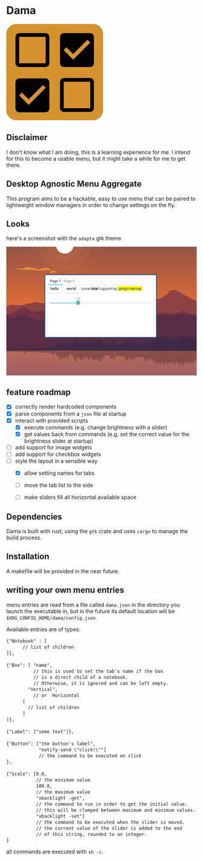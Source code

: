 # Dama
![](assets/icon.png)

## Disclaimer

I don't know what I am doing, this is a learning experience for me.
I intend for this to become a usable menu, but it might take a while for me to get there.

## Desktop Agnostic Menu Aggregate

This program aims to be a hackable, easy to use menu that can be paired to 
lightweight window managers in order to change settings on the fly.

## Looks

here's a screenshot with the `adapta` gtk theme

![](assets/screenshot.png)

## feature roadmap

- [x] correctly render hardcoded components
- [x] parse components from a `json` file at startup
- [X] interact with provided scripts
  - [x] execute commands (e.g. change brightness with a slider)
  - [X] get values back from commands (e.g. set the correct value for the brightness slider at startup)
- [ ] add support for image widgets
- [ ] add support for checkbox widgets
- [ ] style the layout in a sensible way
  - [x] allow setting names for tabs
  - [ ] move the tab list to the side
  - [ ] make sliders fill all horizontal available space


## Dependencies

Dama is built with rust, using the `gtk` crate and uses `cargo` to manage the build process.

## Installation

A makefile will be provided in the near future.

## writing your own menu entries

menu entries are read from a file called `dama.json` in the directory you launch the executable in,
but in the future its default location will be `$XDG_CONFIG_HOME/dama/config.json`.

Available entries are of types:

```
{"Notebook" : [
      // list of children
]},

{"Box": [ "name", 
		  // this is used to set the tab's name if the box 
		  // is a direct child of a notebook.
		  // Otherwise, it is ignored and can be left empty.
		"Vertical", 
          // or  Horizontal
      [
        // list of children
      ]
]},

{"Label": ["some text"]},

{"Button": ["the button's label", 
            "notify-send \"click!\""]
            // the command to be executed on click 
}, 

{"Scale": [0.0,   
           // the minimum value
           100.0,  
           // the maximum value
           "xbacklight -get",
           // the command to run in order to get the initial value.
           // this will be clamped between maximum and minimum values.
           "xbacklight -set"] 
           // the command to be executed when the slider is moved.
           // the current value of the slider is added to the end                               
           // of this string, rounded to an integer.
}                             
```

all commands are executed with `sh -c`.

